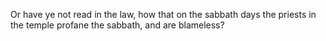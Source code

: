 Or have ye not read in the law, how that on the sabbath days the priests in the temple profane the sabbath, and are blameless?

